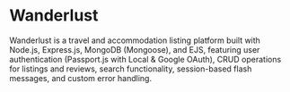 # Wanderlust
Wanderlust is a travel and accommodation listing platform built with Node.js, Express.js, MongoDB (Mongoose), and EJS, featuring user authentication (Passport.js with Local &amp; Google OAuth), CRUD operations for listings and reviews, search functionality, session-based flash messages, and custom error handling.
